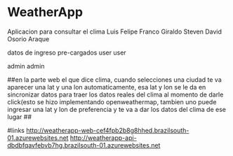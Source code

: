 # WeatherApp
Aplicacion para consultar el clima
Luis Felipe Franco Giraldo
Steven David Osorio Araque

datos de ingreso pre-cargados
user
user

admin
admin

##en la parte web el que dice clima, cuando selecciones una ciudad te va aparecer una lat y una lon automaticamente, esa lat y lon se le da en sincronizar datos para traer los datos reales del clima al momento de darle click(esto se hizo implementando openweathermap, tambien uno puede ingresar una lat y lon de preferencia y te va a dar los datos del clima de ese lugar ##

#links 
http://weatherapp-web-cef4fpb2b8g8hhed.brazilsouth-01.azurewebsites.net
http://weatherapp-api-dbdbfqavfebvb7hg.brazilsouth-01.azurewebsites.net
